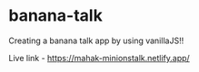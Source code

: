 # banana-talk
Creating a banana talk app by using vanillaJS!!

Live link  - https://mahak-minionstalk.netlify.app/
